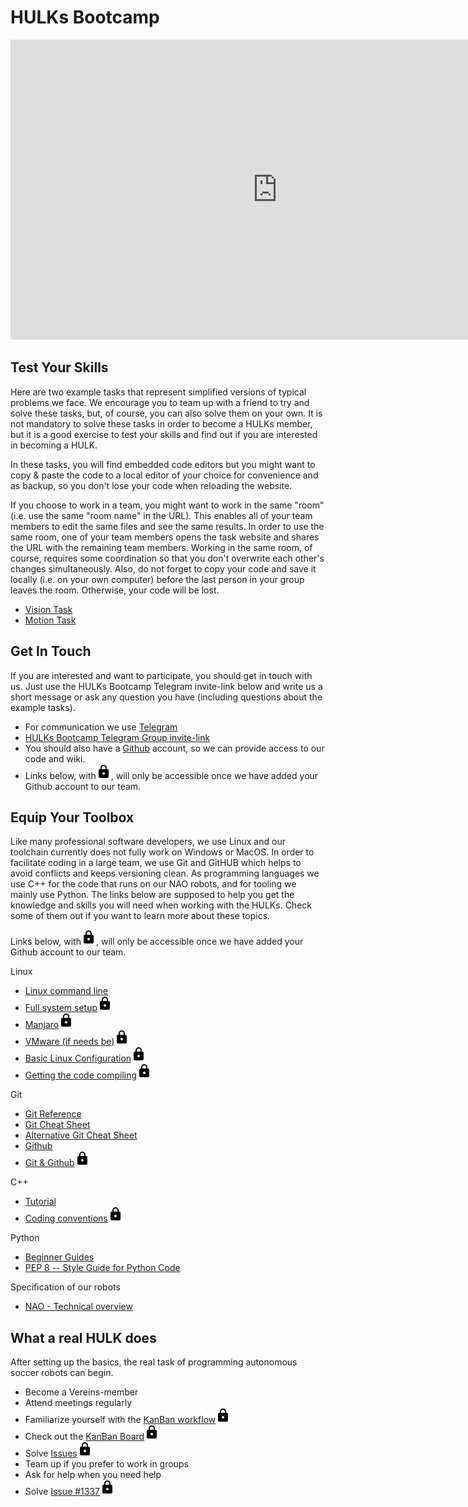 # HULKs Bootcamp

<div align="center">
    <iframe width="854px" height="480px" src="https://www.youtube.com/embed/j6L6avObNGI" title="YouTube video player" frameborder="0" allow="accelerometer; autoplay; clipboard-write; encrypted-media; gyroscope; picture-in-picture" allowfullscreen></iframe>
</div>
    
## Test Your Skills

Here are two example tasks that represent simplified versions of typical problems we face. We encourage you to team up with a friend to try and solve these tasks, but, of course, you can also solve them on your own. It is not mandatory to solve these tasks in order to become a HULKs member, but it is a good exercise to test your skills and find out if you are interested in becoming a HULK.

In these tasks, you will find embedded code editors but you might want to copy & paste the code to a local editor of your choice for convenience and as backup, so you don't lose your code when reloading the website.

If you choose to work in a team, you might want to work in the same "room" (i.e. use the same "room name" in the URL). This enables all of your team members to edit the same files and see the same results. In order to use the same room, one of your team members opens the task website and shares the URL with the remaining team members. Working in the same room, of course, requires some coordination so that you don't overwrite each other's changes simultaneously. Also, do not forget to copy your code and save it locally (i.e. on your own computer) before the last person in your group leaves the room. Otherwise, your code will be lost.

 - [Vision Task](vision/)
 - [Motion Task](motion/)
 
## Get In Touch

If you are interested and want to participate, you should get in touch with us. Just use the HULKs Bootcamp Telegram invite-link below and write us a short message or ask any question you have (including questions about the example tasks).

 - For communication we use [Telegram](https://telegram.org/)
 - [HULKs Bootcamp Telegram Group invite-link](https://t.me/joinchat/yO0r_5wiZxY5ZWJi)
 - You should also have a [Github](https://github.com/) account, so we can provide access to our code and wiki.
 - Links below, with<img class="lock" src="baseline_lock_black_24dp.png" alt="lock"/>, will only be accessible once we have added your Github account to our team.
 
## Equip Your Toolbox

Like many professional software developers, we use Linux and our toolchain currently does not fully work on Windows or MacOS. In order to facilitate coding in a large team, we use Git and GitHUB which helps to avoid conflicts and keeps versioning clean. As programming languages we use C++ for the code that runs on our NAO robots, and for tooling we mainly use Python.
The links below are supposed to help you get the knowledge and skills you will need when working with the HULKs. Check some of them out if you want to learn more about these topics.

Links below, with<img class="lock" src="baseline_lock_black_24dp.png" alt="lock"/>, will only be accessible once we have added your Github account to our team.

Linux

 - [Linux command line](https://ubuntu.com/tutorials/command-line-for-beginners)
 - [Full system setup<img class="lock" src="baseline_lock_black_24dp.png" alt="lock"/>](https://github.com/HULKs/nao/wiki/Full-system-setup)
 - [Manjaro<img class="lock" src="baseline_lock_black_24dp.png" alt="lock"/>](https://github.com/HULKs/nao/wiki/Installing-Manjaro)
 - [VMware (if needs be)<img class="lock" src="baseline_lock_black_24dp.png" alt="lock"/>](https://github.com/HULKs/nao/wiki/Installing-Manjaro#special-notes-vmware)
 - [Basic Linux Configuration<img class="lock" src="baseline_lock_black_24dp.png" alt="lock"/>](https://github.com/HULKs/nao/wiki/Basic-Linux-Configuration)
 - [Getting the code compiling<img class="lock" src="baseline_lock_black_24dp.png" alt="lock"/>](https://github.com/HULKs/nao/wiki/Getting-the-code-compiling)
 
Git

 - [Git Reference](https://git-scm.com/docs)
 - [Git Cheat Sheet](https://education.github.com/git-cheat-sheet-education.pdf)
 - [Alternative Git Cheat Sheet](https://www.atlassian.com/git/tutorials/atlassian-git-cheatsheet)
 - [Github](https://github.com/)
 - [Git & Github<img class="lock" src="baseline_lock_black_24dp.png" alt="lock"/>](https://github.com/HULKs/nao/wiki/Git-Guide)

C++

 - [Tutorial](https://www.cplusplus.com/doc/tutorial/)
 - [Coding conventions<img class="lock" src="baseline_lock_black_24dp.png" alt="lock"/>](https://github.com/HULKs/nao/wiki/Coding-conventions)

Python

 - [Beginner Guides](https://wiki.python.org/moin/BeginnersGuide/Programmers)
 - [PEP 8 -- Style Guide for Python Code](https://www.python.org/dev/peps/pep-0008/)

Specification of our robots

 - [NAO - Technical overview](http://doc.aldebaran.com/2-1/family/robots/index_robots.html)
 
## What a real HULK does

After setting up the basics, the real task of programming autonomous soccer robots can begin.

 - Become a Vereins-member
 - Attend meetings regularly
 - Familiarize yourself with the [KanBan workflow<img class="lock" src="baseline_lock_black_24dp.png" alt="lock"/>](https://github.com/HULKs/nao/wiki/KanBan-Board)
 - Check out the [KanBan Board<img class="lock" src="baseline_lock_black_24dp.png" alt="lock"/>](https://github.com/HULKs/nao/projects/13)
 - Solve [Issues<img class="lock" src="baseline_lock_black_24dp.png" alt="lock"/>](https://github.com/HULKs/nao/issues?q=is%3Aissue+is%3Aopen+label%3A%22recruit+task%22)
 - Team up if you prefer to work in groups
 - Ask for help when you need help
 - Solve [Issue #1337<img class="lock" src="baseline_lock_black_24dp.png" alt="lock"/>](https://github.com/HULKs/nao/issues/1337)
